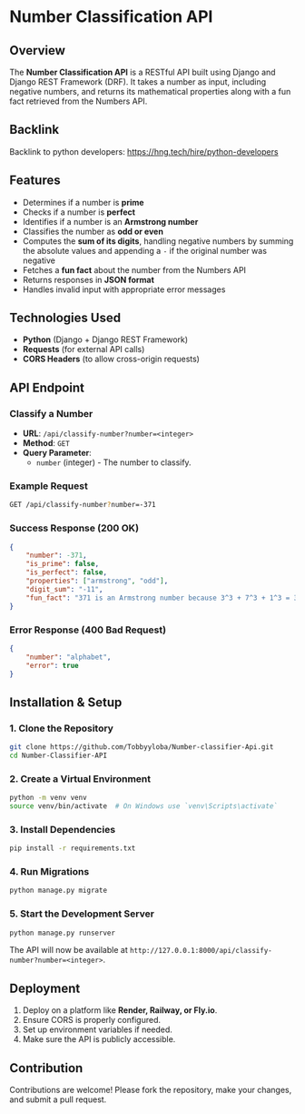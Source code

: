# Number Classification API

## Overview
The **Number Classification API** is a RESTful API built using Django and Django REST Framework (DRF). It takes a number as input, including negative numbers, and returns its mathematical properties along with a fun fact retrieved from the Numbers API.

## Backlink
Backlink to python developers: https://hng.tech/hire/python-developers

## Features
- Determines if a number is **prime**
- Checks if a number is **perfect**
- Identifies if a number is an **Armstrong number**
- Classifies the number as **odd or even**
- Computes the **sum of its digits**, handling negative numbers by summing the absolute values and appending a `-` if the original number was negative
- Fetches a **fun fact** about the number from the Numbers API
- Returns responses in **JSON format**
- Handles invalid input with appropriate error messages

## Technologies Used
- **Python** (Django + Django REST Framework)
- **Requests** (for external API calls)
- **CORS Headers** (to allow cross-origin requests)

## API Endpoint

### **Classify a Number**
- **URL**: `/api/classify-number?number=<integer>`
- **Method**: `GET`
- **Query Parameter**:
  - `number` (integer) - The number to classify.

### **Example Request**
```sh
GET /api/classify-number?number=-371
```

### **Success Response (200 OK)**
```json
{
    "number": -371,
    "is_prime": false,
    "is_perfect": false,
    "properties": ["armstrong", "odd"],
    "digit_sum": "-11",
    "fun_fact": "371 is an Armstrong number because 3^3 + 7^3 + 1^3 = 371"
}
```

### **Error Response (400 Bad Request)**
```json
{
    "number": "alphabet",
    "error": true
}
```

## Installation & Setup

### **1. Clone the Repository**
```sh
git clone https://github.com/Tobbyyloba/Number-classifier-Api.git
cd Number-Classifier-API
```

### **2. Create a Virtual Environment**
```sh
python -m venv venv
source venv/bin/activate  # On Windows use `venv\Scripts\activate`
```

### **3. Install Dependencies**
```sh
pip install -r requirements.txt
```

### **4. Run Migrations**
```sh
python manage.py migrate
```

### **5. Start the Development Server**
```sh
python manage.py runserver
```
The API will now be available at `http://127.0.0.1:8000/api/classify-number?number=<integer>`.

## Deployment
1. Deploy on a platform like **Render, Railway, or Fly.io**.
2. Ensure CORS is properly configured.
3. Set up environment variables if needed.
4. Make sure the API is publicly accessible.

## Contribution
Contributions are welcome! Please fork the repository, make your changes, and submit a pull request.